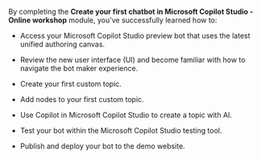 By completing the **Create your first chatbot in Microsoft Copilot Studio - Online workshop** module, you've successfully learned how to:

- Access your Microsoft Copilot Studio preview bot that uses the latest unified authoring canvas.

- Review the new user interface (UI) and become familiar with how to navigate the bot maker experience.

- Create your first custom topic.

- Add nodes to your first custom topic.

- Use Copilot in Microsoft Copilot Studio to create a topic with AI.

- Test your bot within the Microsoft Copilot Studio testing tool.

- Publish and deploy your bot to the demo website.

